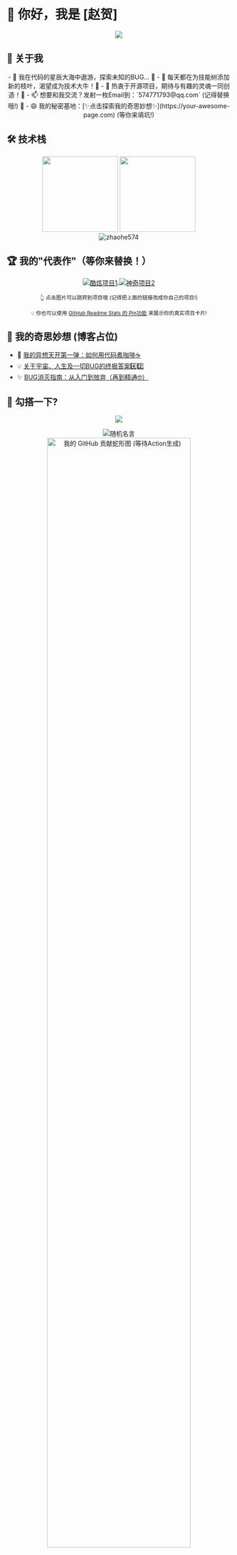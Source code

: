 # 👋 你好，我是 [赵贺]

<div align="center">
  <img src="https://readme-typing-svg.herokuapp.com/?lines=代码魔法师✨;创意工程师🎨;宇宙探索爱好者🚀&font=Fira%20Code&center=true&width=500&height=50&color=36BCF7&vCenter=true&size=24">
</div>

## 📝 关于我

<p align="center">
- 🔭 我在代码的星辰大海中遨游，探索未知的BUG... 🌌
- 🌱 每天都在为技能树添加新的枝叶，渴望成为技术大牛！🌳
- 👯 热衷于开源项目，期待与有趣的灵魂一同创造！🤝
- 📫 想要和我交流？发射一枚Email到：`574771793@qq.com` (记得替换哦!) 💌
- 😄 我的秘密基地：[✨点击探索我的奇思妙想✨](https://your-awesome-page.com) (等你来填坑!)

## 🛠️ 技术栈

<div align="center">
  <img height="170em" src="https://github-readme-stats.vercel.app/api?username=zhaohe574&show_icons=true&theme=radical&include_all_commits=true&count_private=true"/>
  <img height="170em" src="https://github-readme-stats.vercel.app/api/top-langs/?username=zhaohe574&layout=compact&langs_count=8&theme=radical"/>
</div>

<div align="center">
  <img src="https://github-readme-streak-stats.herokuapp.com/?user=zhaohe574&theme=radical&date_format=M%20j%5B%2C%20Y%5D" alt="zhaohe574" />
</div>

## 🏆 我的"代表作"（等你来替换！）

<div align="center">
  <a href="https://github.com/zhaohe574/你的项目仓库名1">
    <img align="center" src="https://via.placeholder.com/420x150/FFD700/000000?Text=酷炫项目+No.1%0A(点击替换链接和图片)" alt="酷炫项目1" />
  </a>
  <a href="https://github.com/zhaohe574/你的项目仓库名2">
    <img align="center" src="https://via.placeholder.com/420x150/87CEEB/FFFFFF?Text=神奇项目+No.2%0A(点击替换链接和图片)" alt="神奇项目2" />
  </a>
  <p><small>👆 点击图片可以跳转到项目哦 (记得把上面的链接改成你自己的项目!)</small></p>
  <p><small>💡 你也可以使用 <a href="https://github.com/anuraghazra/github-readme-stats#pinning-extra-repositories" target="_blank">GitHub Readme Stats 的 Pin功能</a> 来展示你的真实项目卡片!</small></p>
</div>

## 📝 我的奇思妙想 (博客占位)
<!-- BLOG-POST-LIST:START -->
- 🚀 [我的异想天开第一弹：如何用代码煮咖啡☕](https://your-blog.com/idea1)
- 💡 [关于宇宙、人生及一切BUG的终极答案4️⃣2️⃣](https://your-blog.com/ultimate-answer)
- ✨ [BUG消灭指南：从入门到放弃（再到精通🤓）](https://your-blog.com/bug-hunting-mastery)
<!-- BLOG-POST-LIST:END -->

## 🤝 勾搭一下?

<p align="center">
  <a href="mailto:574771793@qq.com"><img src="https://img.shields.io/badge/-EmailMe-D14836?style=for-the-badge&logo=gmail&logoColor=white"/></a>
</p>

<div align="center">
  <img src="https://quotes-github-readme.vercel.app/api?type=horizontal&theme=radical&animation=grow_out_in&font_size=15&duration=5000" alt="随机名言" />
</div>

<!-- 
  动态蛇形贡献图! 🐍 
  要启用这个酷炫的动画，你需要在你的 zhaohe574/zhaohe574 仓库中设置一个 GitHub Action。
  可以参考这个项目: https://github.com/Platane/snk 
  Action 会自动生成 SVG 文件并推送到你的仓库的 output 文件夹下 (或者你指定的位置)。
  下面的链接是假设你的 Action 配置正确后图片会存在的地方。
  如果暂时不想配置，可以替换成下面的静态GIF或者其他你喜欢的图片。
-->
<div align="center">
  <img src="https://raw.githubusercontent.com/zhaohe574/zhaohe574/output/github-contribution-grid-snake.svg" alt="我的 GitHub 贡献蛇形图 (等待Action生成)" width="80%"/>
  <!-- 备用 GIF, 如果蛇形图没配置好，可以取消下面这行的注释 -->
  <!-- <img src="https://media.giphy.com/media/LmNwrBhejkK9EFP504/giphy.gif" width="250"> -->
</div> 
